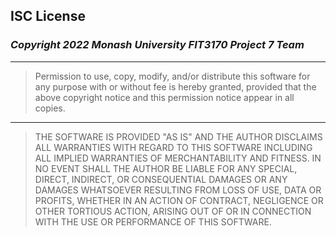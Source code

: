 ## ISC License

### _Copyright 2022 Monash University FIT3170 Project 7 Team_

---

> Permission to use, copy, modify, and/or distribute this software for any purpose with or without fee is hereby
> granted, provided that the above copyright notice and this permission notice appear in all copies.

---

> THE SOFTWARE IS PROVIDED "AS IS" AND THE AUTHOR DISCLAIMS ALL WARRANTIES WITH REGARD TO THIS SOFTWARE INCLUDING ALL
> IMPLIED WARRANTIES OF MERCHANTABILITY AND FITNESS. IN NO EVENT SHALL THE AUTHOR BE LIABLE FOR ANY SPECIAL, DIRECT,
> INDIRECT, OR CONSEQUENTIAL DAMAGES OR ANY DAMAGES WHATSOEVER RESULTING FROM LOSS OF USE, DATA OR PROFITS, WHETHER IN
> AN
> ACTION OF CONTRACT, NEGLIGENCE OR OTHER TORTIOUS ACTION, ARISING OUT OF OR IN CONNECTION WITH THE USE OR PERFORMANCE
> OF
> THIS SOFTWARE.
